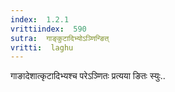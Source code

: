 ```yaml
---
index:  1.2.1
vrittiindex:  590
sutra:  गाङ्कुटादिभ्योऽञ्णिन्ङित्
vritti:  laghu 
---
```


गाङादेशात्कृटादिभ्यश्च परेऽञ्णितः प्रत्यया ङितः स्युः..

